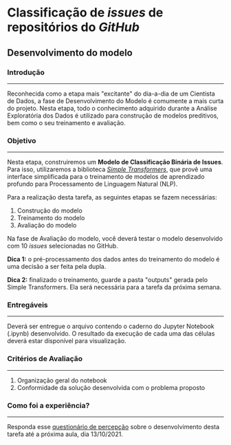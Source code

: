 # Classificação de _issues_ de repositórios do _GitHub_

## Desenvolvimento do modelo

### Introdução
<hr>

Reconhecida como a etapa mais "excitante" do dia-a-dia de um Cientista de Dados, a fase de Desenvolvimento do Modelo é comumente a mais curta do projeto. Nesta etapa, todo o conhecimento adquirido durante a Análise Exploratória dos Dados é utilizado para construção de modelos preditivos, bem como o seu treinamento e avaliação.

### Objetivo
<hr>

Nesta etapa, construiremos um **Modelo de Classificação Binária de Issues**. Para isso, utilizaremos a biblioteca _[Simple Transformers](https://simpletransformers.ai/)_, que provê uma interface simplificada para o treinamento de modelos de aprendizado profundo para Processamento de Linguagem Natural (NLP).

Para a realização desta tarefa, as seguintes etapas se fazem necessárias: 

1. Construção do modelo
2. Treinamento do modelo
3. Avaliação do modelo

Na fase de Avaliação do modelo, você deverá testar o modelo desenvolvido com 10 _issues_ selecionadas no GitHub. 

**Dica 1:** o pré-processamento dos dados antes do treinamento do modelo é uma decisão a ser feita pela dupla.

**Dica 2:** finalizado o treinamento, guarde a pasta "outputs" gerada pelo Simple Transformers. Ela será necessária para a tarefa da próxima semana.

### Entregáveis
<hr>

Deverá ser entregue o arquivo contendo o caderno do Jupyter Notebook (.ipynb) desenvolvido. O resultado da execução de cada uma das células deverá estar disponível para visualização.

### Critérios de Avaliação
<hr>

1. Organização geral do notebook
2. Conformidade da solução desenvolvida com o problema proposto

### Como foi a experiência?
<hr>

Responda esse [questionário de percepção](https://forms.gle/oiJMNLUAQzkwPp8T7) sobre o desenvolvimento desta tarefa até a próxima aula, dia 13/10/2021.
